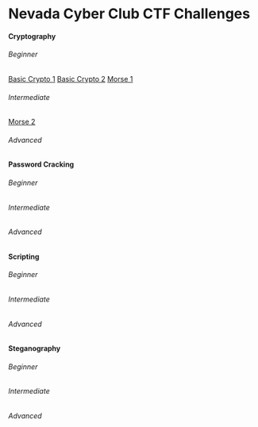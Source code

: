 # Nevada Cyber Club CTF Challenges

#### Cryptography
###### Beginner
[Basic Crypto 1](./Cryptography/basicCrypto1.txt)
[Basic Crypto 2](./Cryptography/basicCrypto2.txt)
[Morse 1](./Cryptography/morse.wav)
###### Intermediate
[Morse 2](./Cryptography/morse64.wav)
###### Advanced


#### Password Cracking
###### Beginner
###### Intermediate
###### Advanced


#### Scripting
###### Beginner
###### Intermediate
###### Advanced


#### Steganography
###### Beginner
###### Intermediate
###### Advanced


